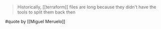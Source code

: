 > Historically, [[terraform]] files are long because they didn't have the tools to split them back then

#quote by [[Miguel Meruelo]]